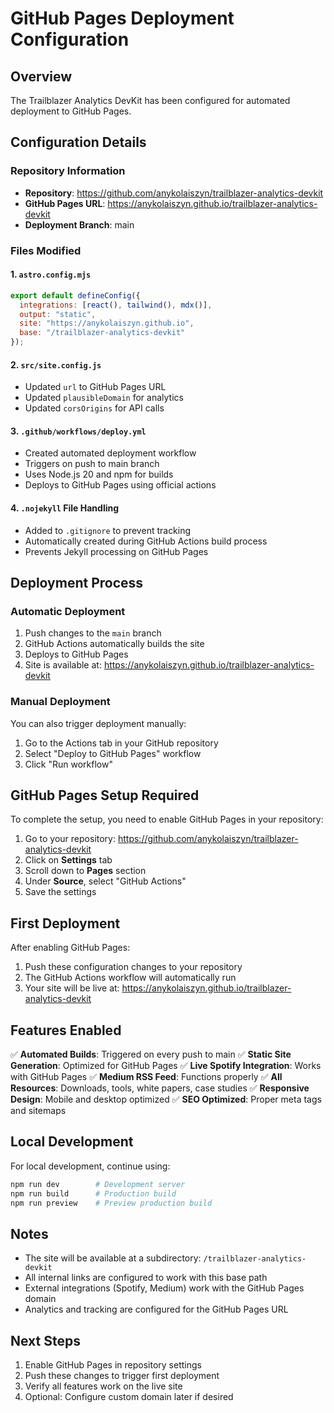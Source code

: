 # GitHub Pages Deployment Configuration

## Overview
The Trailblazer Analytics DevKit has been configured for automated deployment to GitHub Pages.

## Configuration Details

### Repository Information
- **Repository**: https://github.com/anykolaiszyn/trailblazer-analytics-devkit
- **GitHub Pages URL**: https://anykolaiszyn.github.io/trailblazer-analytics-devkit
- **Deployment Branch**: main

### Files Modified

#### 1. `astro.config.mjs`
```javascript
export default defineConfig({
  integrations: [react(), tailwind(), mdx()],
  output: "static",
  site: "https://anykolaiszyn.github.io",
  base: "/trailblazer-analytics-devkit"
});
```

#### 2. `src/site.config.js`
- Updated `url` to GitHub Pages URL
- Updated `plausibleDomain` for analytics
- Updated `corsOrigins` for API calls

#### 3. `.github/workflows/deploy.yml`
- Created automated deployment workflow
- Triggers on push to main branch
- Uses Node.js 20 and npm for builds
- Deploys to GitHub Pages using official actions

#### 4. `.nojekyll` File Handling
- Added to `.gitignore` to prevent tracking
- Automatically created during GitHub Actions build process
- Prevents Jekyll processing on GitHub Pages

## Deployment Process

### Automatic Deployment
1. Push changes to the `main` branch
2. GitHub Actions automatically builds the site
3. Deploys to GitHub Pages
4. Site is available at: https://anykolaiszyn.github.io/trailblazer-analytics-devkit

### Manual Deployment
You can also trigger deployment manually:
1. Go to the Actions tab in your GitHub repository
2. Select "Deploy to GitHub Pages" workflow
3. Click "Run workflow"

## GitHub Pages Setup Required

To complete the setup, you need to enable GitHub Pages in your repository:

1. Go to your repository: https://github.com/anykolaiszyn/trailblazer-analytics-devkit
2. Click on **Settings** tab
3. Scroll down to **Pages** section
4. Under **Source**, select "GitHub Actions"
5. Save the settings

## First Deployment

After enabling GitHub Pages:
1. Push these configuration changes to your repository
2. The GitHub Actions workflow will automatically run
3. Your site will be live at: https://anykolaiszyn.github.io/trailblazer-analytics-devkit

## Features Enabled

✅ **Automated Builds**: Triggered on every push to main
✅ **Static Site Generation**: Optimized for GitHub Pages
✅ **Live Spotify Integration**: Works with GitHub Pages
✅ **Medium RSS Feed**: Functions properly
✅ **All Resources**: Downloads, tools, white papers, case studies
✅ **Responsive Design**: Mobile and desktop optimized
✅ **SEO Optimized**: Proper meta tags and sitemaps

## Local Development

For local development, continue using:
```bash
npm run dev        # Development server
npm run build      # Production build
npm run preview    # Preview production build
```

## Notes

- The site will be available at a subdirectory: `/trailblazer-analytics-devkit`
- All internal links are configured to work with this base path
- External integrations (Spotify, Medium) work with the GitHub Pages domain
- Analytics and tracking are configured for the GitHub Pages URL

## Next Steps

1. Enable GitHub Pages in repository settings
2. Push these changes to trigger first deployment
3. Verify all features work on the live site
4. Optional: Configure custom domain later if desired
